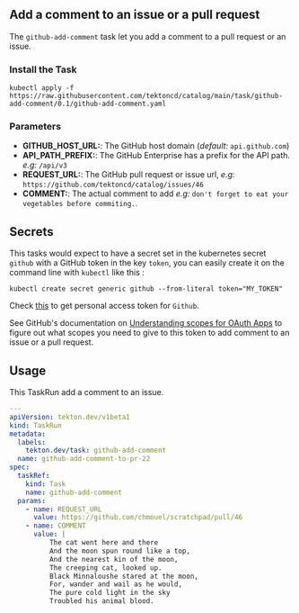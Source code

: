 ## Add a comment to an issue or a pull request

The `github-add-comment` task let you add a comment to a pull request or an
issue.

### Install the Task

```
kubectl apply -f https://raw.githubusercontent.com/tektoncd/catalog/main/task/github-add-comment/0.1/github-add-comment.yaml
```

### Parameters

* **GITHUB_HOST_URL:**: The GitHub host domain (_default:_ `api.github.com`)
* **API_PATH_PREFIX:**: The GitHub Enterprise has a prefix for the API path. _e.g:_ `/api/v3`
* **REQUEST_URL:**: The GitHub pull request or issue url, _e.g:_
  `https://github.com/tektoncd/catalog/issues/46`
* **COMMENT:**: The actual comment to add _e.g:_ `don't forget to eat your vegetables before commiting.`.

## Secrets

This tasks would expect to have a secret set in the kubernetes secret `github`
with a GitHub token in the key `token`, you can easily create it on the
command line with `kubectl` like this :

```
kubectl create secret generic github --from-literal token="MY_TOKEN"
```

Check [this](https://help.github.com/en/github/authenticating-to-github/creating-a-personal-access-token-for-the-command-line) to get personal access token for `Github`.

See GitHub's documentation on [Understanding scopes for OAuth Apps](https://developer.github.com/apps/building-oauth-apps/understanding-scopes-for-oauth-apps/) to figure out what scopes you need to give to this token to add comment to an issue or a pull request.

## Usage

This TaskRun add a comment to an issue.

```yaml
---
apiVersion: tekton.dev/v1beta1
kind: TaskRun
metadata:
  labels:
    tekton.dev/task: github-add-comment
  name: github-add-comment-to-pr-22
spec:
  taskRef:
    kind: Task
    name: github-add-comment
  params:
    - name: REQUEST_URL
      value: https://github.com/chmouel/scratchpad/pull/46
    - name: COMMENT
      value: |
          The cat went here and there
          And the moon spun round like a top,
          And the nearest kin of the moon,
          The creeping cat, looked up.
          Black Minnaloushe stared at the moon,
          For, wander and wail as he would,
          The pure cold light in the sky
          Troubled his animal blood.
```
